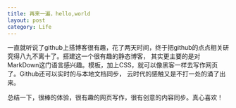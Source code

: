 ```yaml
---
title: 再来一遍，hello,world
layout: post
category: Life
---
```


<p>一直就听说了github上搭博客很有趣，花了两天时间，终于把github的点点相关研究得八九不离十了。搭建这一个很有趣的静态博客，
其实更主要的是对MarkDown这门语言感兴趣。模板，加上CSS，就可以像黑客一样去写作网页了。Github还可以实时的与本地文档同步，
云时代的感触又是不打一处的涌了出来。</p>
<p>总结一下，很棒的体验，很有趣的网页写作，很有创意的内容同步。真心喜欢！</p>
